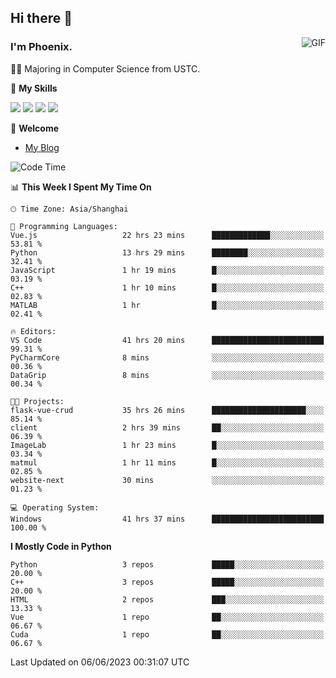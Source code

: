 ## Hi there 👋
<img align="right" alt="GIF" src="https://raw.githubusercontent.com/JoeyBling/JoeyBling/master/pic/pusheencode.gif" />

### I'm Phoenix.

👨‍🎓 Majoring in Computer Science from USTC.

🌟 **My Skills**

![](https://img.shields.io/badge/-Python-3e74a2?style=flat-square&logo=Python&logoColor=fff)
![](https://img.shields.io/badge/-C++-9f62a5?style=flat&logo=cplusplus&logoColor=white)
![](https://img.shields.io/badge/-Linux-185886?style=flat-square&logo=Linux&logoColor=fff)
![](https://img.shields.io/badge/-Rust-ff4136?style=flat-square&logo=Rust&logoColor=fff)

💬 **Welcome**

- [My Blog](https://ysy-phoenix.github.io/)

<!--START_SECTION:waka-->
![Code Time](http://img.shields.io/badge/Code%20Time-243%20hrs%2059%20mins-blue)

📊 **This Week I Spent My Time On** 

```text
🕑︎ Time Zone: Asia/Shanghai

💬 Programming Languages: 
Vue.js                   22 hrs 23 mins      █████████████░░░░░░░░░░░░   53.81 % 
Python                   13 hrs 29 mins      ████████░░░░░░░░░░░░░░░░░   32.41 % 
JavaScript               1 hr 19 mins        █░░░░░░░░░░░░░░░░░░░░░░░░   03.19 % 
C++                      1 hr 10 mins        █░░░░░░░░░░░░░░░░░░░░░░░░   02.83 % 
MATLAB                   1 hr                █░░░░░░░░░░░░░░░░░░░░░░░░   02.41 % 

🔥 Editors: 
VS Code                  41 hrs 20 mins      █████████████████████████   99.31 % 
PyCharmCore              8 mins              ░░░░░░░░░░░░░░░░░░░░░░░░░   00.36 % 
DataGrip                 8 mins              ░░░░░░░░░░░░░░░░░░░░░░░░░   00.34 % 

🐱‍💻 Projects: 
flask-vue-crud           35 hrs 26 mins      █████████████████████░░░░   85.14 % 
client                   2 hrs 39 mins       ██░░░░░░░░░░░░░░░░░░░░░░░   06.39 % 
ImageLab                 1 hr 23 mins        █░░░░░░░░░░░░░░░░░░░░░░░░   03.34 % 
matmul                   1 hr 11 mins        █░░░░░░░░░░░░░░░░░░░░░░░░   02.85 % 
website-next             30 mins             ░░░░░░░░░░░░░░░░░░░░░░░░░   01.23 % 

💻 Operating System: 
Windows                  41 hrs 37 mins      █████████████████████████   100.00 % 
```

**I Mostly Code in Python** 

```text
Python                   3 repos             █████░░░░░░░░░░░░░░░░░░░░   20.00 % 
C++                      3 repos             █████░░░░░░░░░░░░░░░░░░░░   20.00 % 
HTML                     2 repos             ███░░░░░░░░░░░░░░░░░░░░░░   13.33 % 
Vue                      1 repo              ██░░░░░░░░░░░░░░░░░░░░░░░   06.67 % 
Cuda                     1 repo              ██░░░░░░░░░░░░░░░░░░░░░░░   06.67 % 
```




 Last Updated on 06/06/2023 00:31:07 UTC
<!--END_SECTION:waka-->

<!--
**ysy-phoenix/ysy-phoenix** is a ✨ _special_ ✨ repository because its `README.md` (this file) appears on your GitHub profile.

Here are some ideas to get you started:

- 🔭 I’m currently working on ...
- 🌱 I’m currently learning ...
- 👯 I’m looking to collaborate on ...
- 🤔 I’m looking for help with ...
- 💬 Ask me about ...
- 📫 How to reach me: ...
- 😄 Pronouns: ...
- ⚡ Fun fact: ...
-->
